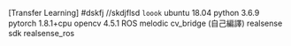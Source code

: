 [Transfer Learning]
#dskfj
//skdjflsd
`
loook
`
ubuntu 18.04
python 3.6.9
pytorch 1.8.1+cpu
opencv 4.5.1
ROS melodic
cv_bridge (自己編譯)
realsense sdk
realsense_ros